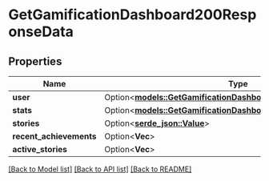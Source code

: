 # GetGamificationDashboard200ResponseData

## Properties

Name | Type | Description | Notes
------------ | ------------- | ------------- | -------------
**user** | Option<[**models::GetGamificationDashboard200ResponseDataUser**](getGamificationDashboard_200_response_data_user.md)> |  | [optional]
**stats** | Option<[**models::GetGamificationDashboard200ResponseDataStats**](getGamificationDashboard_200_response_data_stats.md)> |  | [optional]
**stories** | Option<[**serde_json::Value**](.md)> |  | [optional]
**recent_achievements** | Option<**Vec<String>**> |  | [optional]
**active_stories** | Option<**Vec<String>**> |  | [optional]

[[Back to Model list]](../README.md#documentation-for-models) [[Back to API list]](../README.md#documentation-for-api-endpoints) [[Back to README]](../README.md)


